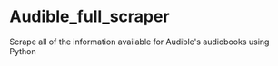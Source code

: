 # Audible_full_scraper
Scrape all of the information available for Audible's audiobooks using Python
